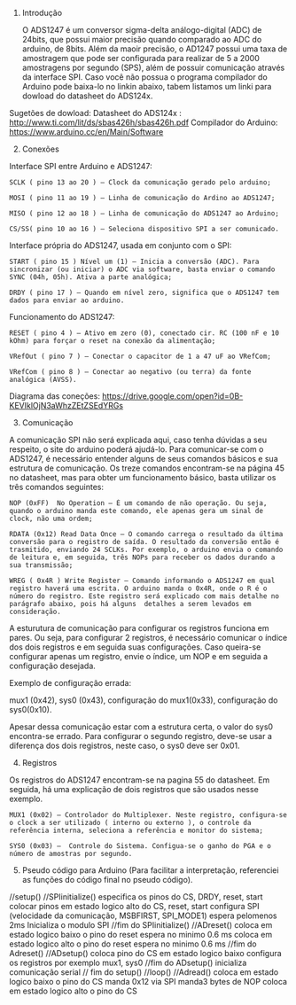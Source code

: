 1. Introdução

	O ADS1247 é um conversor sigma-delta análogo-digital (ADC) de 24bits, que possui maior precisão quando comparado ao ADC do arduino, de 8bits. Além da maoir precisão, o AD1247 possui uma taxa de amostragem que pode ser configurada para realizar de 5 a 2000 amostragens por segundo (SPS), além de possuir comunicação através da interface SPI. Caso você não possua o programa compilador do Arduino pode baixa-lo no linkin abaixo, tabem listamos um linki para dowload do datasheet do ADS124x.

Sugetões de dowload:
Datasheet do ADS124x : http://www.ti.com/lit/ds/sbas426h/sbas426h.pdf
Compilador do Arduino: https://www.arduino.cc/en/Main/Software

2. Conexões

Interface SPI entre Arduino e ADS1247:

    SCLK ( pino 13 ao 20 ) – Clock da comunicação gerado pelo arduino;

    MOSI ( pino 11 ao 19 ) – Linha de comunicação do Ardino ao ADS1247;

    MISO ( pino 12 ao 18 ) – Linha de comunicação do ADS1247 ao Arduino;

    CS/SS( pino 10 ao 16 ) – Seleciona dispositivo SPI a ser comunicado.

Interface própria do ADS1247, usada em conjunto com o SPI:

    START ( pino 15 ) Nível um (1) – Inicia a conversão (ADC). Para sincronizar (ou iniciar) o ADC via software, basta enviar o comando SYNC (04h, 05h). Ativa a parte analógica;

    DRDY ( pino 17 ) – Quando em nível zero, significa que o ADS1247 tem dados para enviar ao arduino.

Funcionamento do ADS1247:

    RESET ( pino 4 ) – Ativo em zero (0), conectado cir. RC (100 nF e 10 kOhm) para forçar o reset na conexão da alimentação;

    VRefOut ( pino 7 ) – Conectar o capacitor de 1 a 47 uF ao VRefCom;

    VRefCom ( pino 8 ) – Conectar ao negativo (ou terra) da fonte analógica (AVSS).

Diagrama das coneções: https://drive.google.com/open?id=0B-KEVIklOjN3aWhzZEtZSEdYRGs

3. Comunicação

A comunicação SPI não será explicada aqui, caso tenha dúvidas a seu respeito, o site do arduino poderá ajudá-lo. Para comunicar-se com o ADS1247, é necessário entender alguns de seus comandos básicos e sua estrutura de comunicação. Os treze comandos encontram-se na página 45 no datasheet, mas para obter um funcionamento básico, basta utilizar os três comandos seguintes:

    NOP (0xFF)  No Operation – É um comando de não operação. Ou seja, quando o arduino manda este comando, ele apenas gera um sinal de clock, não uma ordem;

    RDATA (0x12) Read Data Once – O comando carrega o resultado da última conversão para o registro de saída. O resultado da conversão então é trasmitido, enviando 24 SCLKs. Por exemplo, o arduino envia o comando de leitura e, em seguida, três NOPs para receber os dados durando a sua transmissão;

    WREG ( 0x4R ) Write Register – Comando informando o ADS1247 em qual registro haverá uma escrita. O arduino manda o 0x4R, onde o R é o número do registro. Este registro será explicado com mais detalhe no parágrafo abaixo, pois há alguns  detalhes a serem levados em consideração.

A esturutura de comunicação para configurar os registros funciona em pares. Ou seja, para configurar 2 registros, é necessário comunicar o índice dos dois registros e em seguida suas configurações. Caso queira-se configurar apenas um registro, envie o índice, um NOP e em seguida a configuração desejada.

Exemplo de configuração errada:

mux1 (0x42), sys0 (0x43), configuração do mux1(0x33), configuração do sys0(0x10).

Apesar dessa comunicação estar com a estrutura certa, o valor do sys0 encontra-se errado. Para configurar o segundo registro, deve-se usar a diferença dos dois registros, neste caso, o sys0 deve ser 0x01.

4. Registros

Os registros do ADS1247 encontram-se na pagina 55 do datasheet. Em seguida, há uma explicação de dois registros que são usados nesse exemplo.

    MUX1 (0x02) – Controlador do Multiplexer. Neste registro, configura-se o clock a ser utilizado ( interno ou externo ), o controle da referência interna, seleciona a referência e monitor do sistema;

    SYS0 (0x03) –  Controle do Sistema. Configua-se o ganho do PGA e o número de amostras por segundo.

5. Pseudo código para Arduino (Para facilitar a interpretação, referenciei as funções do código final no pseudo código).

//setup()
//SPIinitialize()
especifica os pinos do CS, DRDY, reset, start
colocar pinos em estado logico alto do CS, reset, start
configura SPI (velocidade da comunicação, MSBFIRST, SPI_MODE1)
espera pelomenos 2ms
Inicializa o modulo SPI //fim do SPIinitialize()
//ADreset()
coloca em estado logico baixo o pino do reset
espera no minimo 0.6 ms
coloca em estado logico alto o pino do reset
espera no minimo 0.6 ms //fim do Adreset()
//ADsetup()
coloca pino do CS em estado logico baixo
configura os registros por exemplo mux1, sys0 //fim do ADsetup()
inicializa comunicação serial // fim do setup()
//loop()
//Adread()
coloca em estado logico baixo o pino do CS
manda 0x12 via SPI
manda3 bytes de NOP
coloca em estado logico alto o pino do CS
